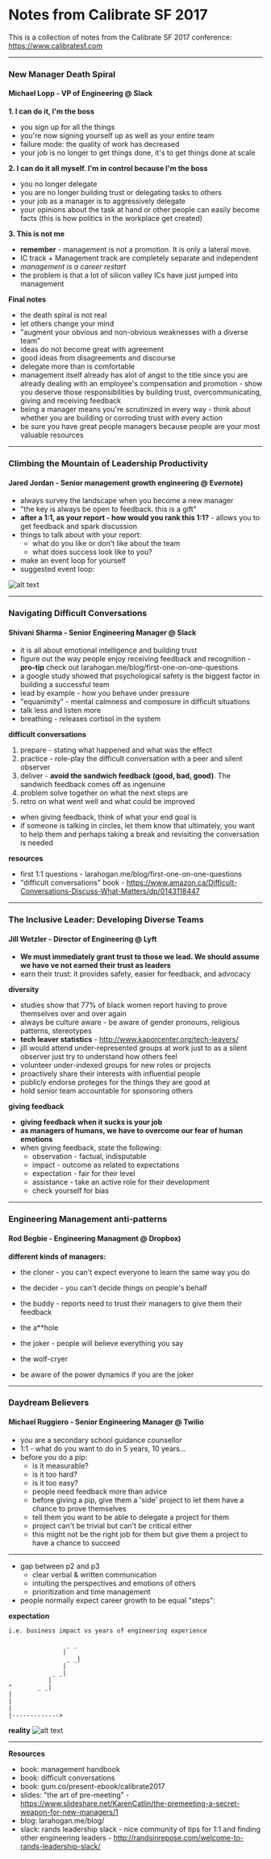 # Notes from Calibrate SF 2017

This is a collection of notes from the Calibrate SF 2017 conference: https://www.calibratesf.com

---

### New Manager Death Spiral
#### Michael Lopp - VP of Engineering @ Slack

**1. I can do it, I'm the boss**

* you sign up for all the things
* you're now signing yourself up as well as your entire team
* failure mode: the quality of work has decreased
* your job is no longer to get things done, it's to get things done at scale

**2. I can do it all myself. I'm in control because I'm the boss**

* you no longer delegate
* you are no longer building trust or delegating tasks to others
* your job as a manager is to aggressively delegate
* your opinions about the task at hand or other people can easily become facts (this is how politics in the workplace get created)

**3. This is not me**

* **remember** - management is not a promotion. It is only a lateral move.
* IC track + Management track are completely separate and independent
* _management is a career restart_
* the problem is that a lot of silicon valley ICs have just jumped into management

**Final notes**

* the death spiral is not real
* let others change your mind
* "augment your obvious and non-obvious weaknesses with a diverse team"
* ideas do not become great with agreement
* good ideas from disagreements and discourse
* delegate more than is comfortable
* management itself already has alot of angst to the title since you are already dealing with an employee's compensation and promotion - show you deserve those responsibilities by building trust, overcommunicating, giving and receiving feedback
* being a manager means you're scrutinized in every way - think about whether you are building or corroding trust with every action
* be sure you have great people managers because people are your most valuable resources

---

### Climbing the Mountain of Leadership Productivity
#### Jared Jordan - Senior management growth engineering @ Evernote)

* always survey the landscape when you become a new manager
* "the key is always be open to feedback. this is a gift"
* **after a 1:1, as your report - how would you rank this 1:1?** - allows you to get feedback and spark discussion
* things to talk about with your report:
  * what do you like or don't like about the team
  * what does success look like to you?
* make an event loop for yourself
* suggested event loop:

![alt text](assets/eventloop.jpg "Event Loop")

---

### Navigating Difficult Conversations
#### Shivani Sharma - Senior Engineering Manager @ Slack

* it is all about emotional intelligence and building trust
* figure out the way people enjoy receiving feedback and recognition - **pro-tip** check out larahogan.me/blog/first-one-on-one-questions
* a google study showed that psychological safety is the biggest factor in building a successful team
* lead by example - how you behave under pressure
* "equanimity" - mental calmness and composure in difficult situations
* talk less and listen more
* breathing - releases cortisol in the system

**difficult conversations**

1. prepare - stating what happened and what was the effect
2. practice - role-play the difficult conversation with a peer and silent observer
3. deliver - **avoid the sandwich feedback (good, bad, good)**. The sandwich feedback comes off as ingenuine
4. problem solve together on what the next steps are 
5. retro on what went well and what could be improved

* when giving feedback, think of what your end goal is
* if someone is talking in circles, let them know that ultimately, you want to help them and perhaps taking a break and revisiting the conversation is needed

**resources**

* first 1:1 questions - larahogan.me/blog/first-one-on-one-questions
* "difficult conversations" book - https://www.amazon.ca/Difficult-Conversations-Discuss-What-Matters/dp/0143118447

---

### The Inclusive Leader: Developing Diverse Teams
#### Jill Wetzler - Director of Engineering @ Lyft

* **We must immediately grant trust to those we lead. We should assume we have ve not earned their trust as leaders**
* earn their trust: it provides safety, easier for feedback, and advocacy

**diversity**

* studies show that 77% of black women report having to prove themselves over and over again
* always be culture aware - be aware of gender pronouns, religious patterns, stereotypes
* **tech leaver statistics** - http://www.kaporcenter.org/tech-leavers/
* jill would attend under-represented groups at work just to as a silent observer just try to understand how others feel
* volunteer under-indexed groups for new roles or projects
* proactively share their interests with influential people
* publicly endorse proteges for the things they are good at
* hold senior team accountable for sponsoring others

**giving feedback**

* **giving feedback when it sucks is your job**
* **as managers of humans, we have to overcome our fear of human emotions**
* when giving feedback, state the following:
  * observation - factual, indisputable
  * impact - outcome as related to expectations
  * expectation - fair for their level
  * assistance - take an active role for their development
  * check yourself for bias

---

### Engineering Management anti-patterns
#### Rod Begbie - Engineering Managment @ Dropbox)

**different kinds of managers:**

* the cloner - you can't expect everyone to learn the same way you do
* the decider - you can't decide things on people's behalf
* the buddy - reports need to trust their managers to give them their feedback
* the a**hole
* the joker - people will believe everything you say
* the wolf-cryer

* be aware of the power dynamics if you are the joker

---

### Daydream Believers
#### Michael Ruggiero - Senior Engineering Manager @ Twilio

* you are a secondary school guidance counsellor
* 1:1 - what do you want to do in 5 years, 10 years...
* before you do a pip:
  * is it measurable?
  * is it too hard?
  * is it too easy?
  * people need feedback more than advice
  * before giving a pip, give them a 'side' project to let them have a chance to prove themselves
  * tell them you want to be able to delegate a project for them
  * project can't be trivial but can't be critical either
  * this might not be the right job for them but give them a project to have a chance to succeed

---

* gap between p2 and p3
  * clear verbal & written communication
  * intuiting the perspectives and emotions of others
  * prioritization and time management
* people normally expect career growth to be equal "steps":

**expectation**

```
i.e. business impact vs years of engineering experience

			    _ _
			   |
		        _ _|
		       |
		    _ _|
		   |
^		_ _|
|
|
|
|-------------> 
```

**reality**
![alt text](assets/realitygrowth.jpg "Engineering Growth")

---

**Resources**

* book: management handbook
* book: difficult conversations
* book: gum.co/present-ebook/calibrate2017
* slides: "the art of pre-meeting" - https://www.slideshare.net/KarenCatlin/the-premeeting-a-secret-weapon-for-new-managers/1
* blog: larahogan.me/blog/
* slack: rands leadership slack - nice community of tips for 1:1 and finding other engineering leaders - http://randsinrepose.com/welcome-to-rands-leadership-slack/
